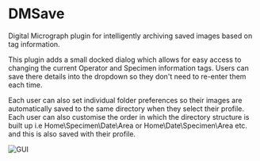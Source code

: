 DMSave
======

Digital Micrograph plugin for intelligently archiving saved images based on tag information.

This plugin adds a small docked dialog which allows for easy access to changing the current Operator and Specimen information tags. Users can save there details into the dropdown so they don't need to re-enter them each time.

Each user can also set individual folder preferences so their images are automatically saved to the same directory when they select their profile.
Each user can also customise the order in which the directory structure is built up i.e Home\Specimen\Date\Area or Home\Date\Specimen\Area etc. and this is also saved with their profile.

![GUI](adyson.github.io/DMSave/img/gui.png)

